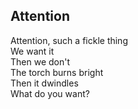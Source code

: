 ## Attention
Attention, such a fickle thing  
We want it  
Then we don't  
The torch burns bright  
Then it dwindles  
What do you want?